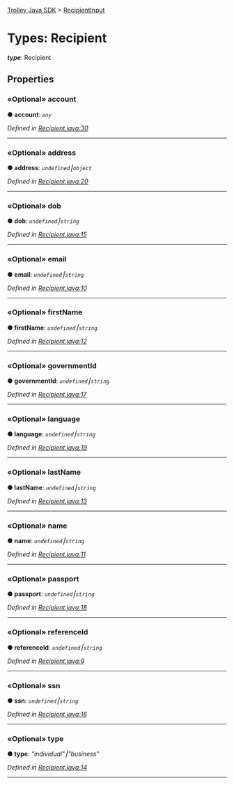 [Trolley Java SDK](../README.md) > [RecipientInput](../types/recipient.md)

# Types: Recipient

_**type**_: Recipient

## Properties

<a id="account"></a>

### «Optional» account

**● account**: _`any`_

_Defined in [Recipient.java:30](https://github.com/PaymentRails/java-sdk/tree/master/src/main/java/com/trolley/trolley/Recipient.java#L29)_

---

<a id="address"></a>

### «Optional» address

**● address**: _`undefined`⎮`object`_

_Defined in [Recipient.java:20](https://github.com/PaymentRails/java-sdk/tree/master/src/main/java/com/trolley/trolley/Recipient.java#L20)_

---

<a id="dob"></a>

### «Optional» dob

**● dob**: _`undefined`⎮`string`_

_Defined in [Recipient.java:15](https://github.com/PaymentRails/java-sdk/tree/master/src/main/java/com/trolley/trolley/Recipient.java#L15)_

---

<a id="email"></a>

### «Optional» email

**● email**: _`undefined`⎮`string`_

_Defined in [Recipient.java:10](https://github.com/PaymentRails/java-sdk/tree/master/src/main/java/com/trolley/trolley/Recipient.java#L10)_

---

<a id="firstname"></a>

### «Optional» firstName

**● firstName**: _`undefined`⎮`string`_

_Defined in [Recipient.java:12](https://github.com/PaymentRails/java-sdk/tree/master/src/main/java/com/trolley/trolley/Recipient.java#L12)_

---

<a id="governmentid"></a>

### «Optional» governmentId

**● governmentId**: _`undefined`⎮`string`_

_Defined in [Recipient.java:17](https://github.com/PaymentRails/java-sdk/tree/master/src/main/java/com/trolley/trolley/Recipient.java#L17)_

---

<a id="language"></a>

### «Optional» language

**● language**: _`undefined`⎮`string`_

_Defined in [Recipient.java:19](https://github.com/PaymentRails/java-sdk/tree/master/src/main/java/com/trolley/trolley/Recipient.java#L19)_

---

<a id="lastname"></a>

### «Optional» lastName

**● lastName**: _`undefined`⎮`string`_

_Defined in [Recipient.java:13](https://github.com/PaymentRails/java-sdk/tree/master/src/main/java/com/trolley/trolley/Recipient.java#L13)_

---

<a id="name"></a>

### «Optional» name

**● name**: _`undefined`⎮`string`_

_Defined in [Recipient.java:11](https://github.com/PaymentRails/java-sdk/tree/master/src/main/java/com/trolley/trolley/Recipient.java#L11)_

---

<a id="passport"></a>

### «Optional» passport

**● passport**: _`undefined`⎮`string`_

_Defined in [Recipient.java:18](https://github.com/PaymentRails/java-sdk/tree/master/src/main/java/com/trolley/trolley/Recipient.java#L18)_

---

<a id="referenceid"></a>

### «Optional» referenceId

**● referenceId**: _`undefined`⎮`string`_

_Defined in [Recipient.java:9](https://github.com/PaymentRails/java-sdk/tree/master/src/main/java/com/trolley/trolley/Recipient.java#L9)_

---

<a id="ssn"></a>

### «Optional» ssn

**● ssn**: _`undefined`⎮`string`_

_Defined in [Recipient.java:16](https://github.com/PaymentRails/java-sdk/tree/master/src/main/java/com/trolley/trolley/Recipient.java#L16)_

---

<a id="type"></a>

### «Optional» type

**● type**: _"individual"⎮"business"_

_Defined in [Recipient.java:14](https://github.com/PaymentRails/java-sdk/tree/master/src/main/java/com/trolley/trolley/Recipient.java#L14)_

---
